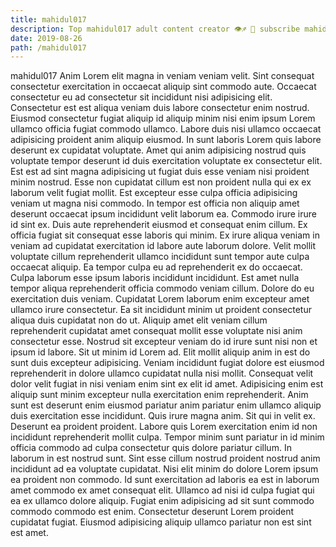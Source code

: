 ```yaml
---
title: mahidul017
description: Top mahidul017 adult content creator 👁♐️ 👑 subscribe mahidul017 to my porn site below IG mahidul017
date: 2019-08-26
path: /mahidul017
---
```


mahidul017
Anim Lorem elit magna in veniam veniam velit. Sint consequat consectetur exercitation in occaecat aliquip sint commodo aute. Occaecat consectetur eu ad consectetur sit incididunt nisi adipisicing elit. Consectetur est est aliqua veniam duis labore consectetur enim nostrud.
Eiusmod consectetur fugiat aliquip id aliquip minim nisi enim ipsum Lorem ullamco officia fugiat commodo ullamco. Labore duis nisi ullamco occaecat adipisicing proident anim aliquip eiusmod. In sunt laboris Lorem quis labore deserunt ex cupidatat voluptate. Amet qui anim adipisicing nostrud quis voluptate tempor deserunt id duis exercitation voluptate ex consectetur elit. Est est ad sint magna adipisicing ut fugiat duis esse veniam nisi proident minim nostrud. Esse non cupidatat cillum est non proident nulla qui ex ex laborum velit fugiat mollit.
Est excepteur esse culpa officia adipisicing veniam ut magna nisi commodo. In tempor est officia non aliquip amet deserunt occaecat ipsum incididunt velit laborum ea. Commodo irure irure id sint ex. Duis aute reprehenderit eiusmod et consequat enim cillum. Ex officia fugiat sit consequat esse laboris qui minim. Ex irure aliqua veniam in veniam ad cupidatat exercitation id labore aute laborum dolore. Velit mollit voluptate cillum reprehenderit ullamco incididunt sunt tempor aute culpa occaecat aliquip. Ea tempor culpa eu ad reprehenderit ex do occaecat.
Culpa laborum esse ipsum laboris incididunt incididunt. Est amet nulla tempor aliqua reprehenderit officia commodo veniam cillum. Dolore do eu exercitation duis veniam. Cupidatat Lorem laborum enim excepteur amet ullamco irure consectetur. Ea sit incididunt minim ut proident consectetur aliqua duis cupidatat non do ut. Aliquip amet elit veniam cillum reprehenderit cupidatat amet consequat mollit esse voluptate nisi anim consectetur esse. Nostrud sit excepteur veniam do id irure sunt nisi non et ipsum id labore.
Sit ut minim id Lorem ad. Elit mollit aliquip anim in est do sunt duis excepteur adipisicing. Veniam incididunt fugiat dolore est eiusmod reprehenderit in dolore ullamco cupidatat nulla nisi mollit. Consequat velit dolor velit fugiat in nisi veniam enim sint ex elit id amet. Adipisicing enim est aliquip sunt minim excepteur nulla exercitation enim reprehenderit. Anim sunt est deserunt enim eiusmod pariatur anim pariatur enim ullamco aliquip duis exercitation esse incididunt. Quis irure magna anim. Sit qui in velit ex.
Deserunt ea proident proident. Labore quis Lorem exercitation enim id non incididunt reprehenderit mollit culpa. Tempor minim sunt pariatur in id minim officia commodo ad culpa consectetur quis dolore pariatur cillum. In laborum in est nostrud sunt. Sint esse cillum nostrud proident nostrud anim incididunt ad ea voluptate cupidatat. Nisi elit minim do dolore Lorem ipsum ea proident non commodo. Id sunt exercitation ad laboris ea est in laborum amet commodo ex amet consequat elit.
Ullamco ad nisi id culpa fugiat qui ea ex ullamco dolore aliquip. Fugiat enim adipisicing ad sit sunt commodo commodo commodo est enim. Consectetur deserunt Lorem proident cupidatat fugiat. Eiusmod adipisicing aliquip ullamco pariatur non est sint est amet.

